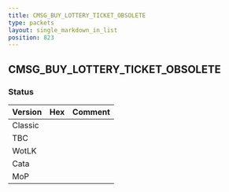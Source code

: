```yaml
---
title: CMSG_BUY_LOTTERY_TICKET_OBSOLETE
type: packets
layout: single_markdown_in_list
position: 823
---
```


## CMSG_BUY_LOTTERY_TICKET_OBSOLETE

### Status

Version    | Hex        | Comment
---------- | ---------- | ---------- 
Classic    |            |
TBC        |            |
WotLK      |            |
Cata       |            |
MoP        |            |
